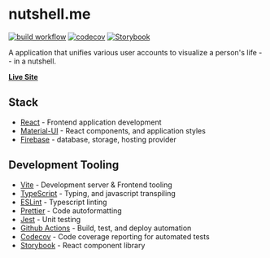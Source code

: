 # nutshell.me
[![build workflow](https://github.com/heykos/nutshell.me/actions/workflows/build-deploy-merge.yml/badge.svg)](https://github.com/HeyKos/nutshell.me/actions/workflows/build-deploy-merge.yml)
[![codecov](https://codecov.io/gh/HeyKos/nutshell.me/branch/main/graph/badge.svg?token=XI01Q1A5XD)](https://codecov.io/gh/HeyKos/nutshell.me)
[![Storybook](https://raw.githubusercontent.com/storybookjs/brand/master/badge/badge-storybook.svg)](https://heykos.github.io/nutshell.me)

A application that unifies various user accounts to visualize a person's life -- in a nutshell.

**[Live Site](https://nutshell-me.web.app)**


## Stack

- [React](https://reactjs.org/) - Frontend application development
- [Material-UI](https://material-ui.com/) - React components, and application styles
- [Firebase](https://console.firebase.google.com/project/nutshell-me/overview) - database, storage, hosting provider

## Development Tooling

- [Vite](https://vitejs.dev/) - Development server & Frontend tooling
- [TypeScript](https://www.typescriptlang.org/) - Typing, and javascript transpiling
- [ESLint](https://eslint.org/) - Typescript linting
- [Prettier](https://prettier.io/) - Code autoformatting
- [Jest](https://jestjs.io/) - Unit testing
- [Github Actions](https://github.com/HeyKos/nutshell.me/actions) - Build, test, and deploy automation
- [Codecov](https://app.codecov.io/gh/HeyKos/nutshell.me) - Code coverage reporting for automated tests
- [Storybook](https://storybook.js.org/) - React component library